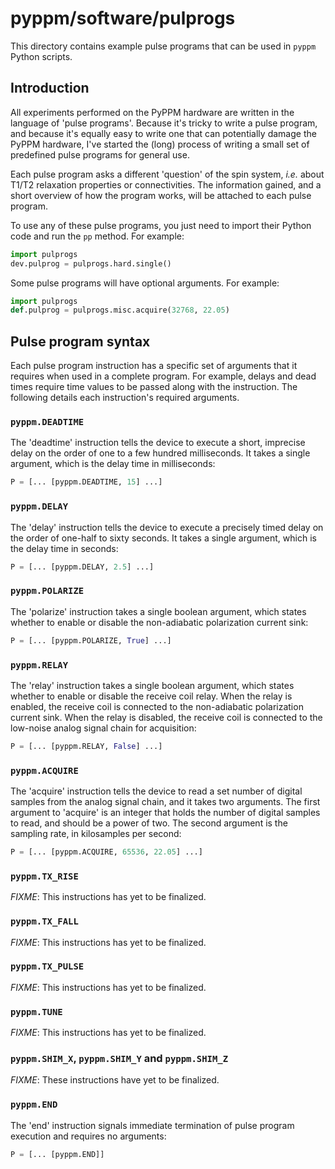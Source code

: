 # pyppm/software/pulprogs

This directory contains example pulse programs that can be used in `pyppm`
Python scripts.

## Introduction

All experiments performed on the PyPPM hardware are written in the language of
'pulse programs'. Because it's tricky to write a pulse program, and because
it's equally easy to write one that can potentially damage the PyPPM hardware,
I've started the (long) process of writing a small set of predefined pulse
programs for general use.

Each pulse program asks a different 'question' of the spin system, _i.e._ about
T1/T2 relaxation properties or connectivities. The information gained, and a
short overview of how the program works, will be attached to each pulse
program.

To use any of these pulse programs, you just need to import their Python code
and run the `pp` method. For example:

```python
import pulprogs
dev.pulprog = pulprogs.hard.single()
```

Some pulse programs will have optional arguments. For example:

```python
import pulprogs
def.pulprog = pulprogs.misc.acquire(32768, 22.05)
```

## Pulse program syntax

Each pulse program instruction has a specific set of arguments that it requires
when used in a complete program. For example, delays and dead times require
time values to be passed along with the instruction. The following details
each instruction's required arguments.

### `pyppm.DEADTIME`

The 'deadtime' instruction tells the device to execute a short, imprecise
delay on the order of one to a few hundred milliseconds. It takes a single
argument, which is the delay time in milliseconds:

```python
P = [... [pyppm.DEADTIME, 15] ...]
```

### `pyppm.DELAY`

The 'delay' instruction tells the device to execute a precisely timed delay
on the order of one-half to sixty seconds. It takes a single argument, which
is the delay time in seconds:

```python
P = [... [pyppm.DELAY, 2.5] ...]
```

### `pyppm.POLARIZE`

The 'polarize' instruction takes a single boolean argument, which states
whether to enable or disable the non-adiabatic polarization current sink:

```python
P = [... [pyppm.POLARIZE, True] ...]
```

### `pyppm.RELAY`

The 'relay' instruction takes a single boolean argument, which states
whether to enable or disable the receive coil relay. When the relay is
enabled, the receive coil is connected to the non-adiabatic polarization
current sink. When the relay is disabled, the receive coil is connected
to the low-noise analog signal chain for acquisition:

```python
P = [... [pyppm.RELAY, False] ...]
```

### `pyppm.ACQUIRE`

The 'acquire' instruction tells the device to read a set number of digital
samples from the analog signal chain, and it takes two arguments. The first
argument to 'acquire' is an integer that holds the number of digital samples
to read, and should be a power of two. The second argument is the sampling
rate, in kilosamples per second:

```python
P = [... [pyppm.ACQUIRE, 65536, 22.05] ...]
```

### `pyppm.TX_RISE`

_FIXME_: This instructions has yet to be finalized.

### `pyppm.TX_FALL`

_FIXME_: This instructions has yet to be finalized.

### `pyppm.TX_PULSE`

_FIXME_: This instructions has yet to be finalized.

### `pyppm.TUNE`

_FIXME_: This instructions has yet to be finalized.

### `pyppm.SHIM_X`, `pyppm.SHIM_Y` and `pyppm.SHIM_Z`

_FIXME_: These instructions have yet to be finalized.

### `pyppm.END`

The 'end' instruction signals immediate termination of pulse program execution
and requires no arguments:

```python
P = [... [pyppm.END]]
```

